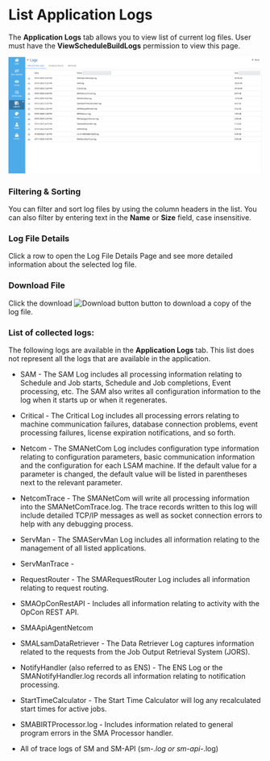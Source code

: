 # List Application Logs

The **Application Logs** tab allows you to view list of current log files. User must have the **ViewScheduleBuildLogs** permission to view this page.

![A screen showing list of log files](../../../../../Resources/Images/SM/Library/Logs/ApplicationLogs.png "List of Log Files")

### Filtering & Sorting

You can filter and sort log files by using the column headers in the list. You can also filter by entering text in the **Name** or **Size** field, case insensitive.

### Log File Details

Click a row to open the Log File Details Page and see more detailed information about the selected log file.

### Download File

Click the download ![Download button](../../../../../Resources/Images/SM/Library/Logs/Download-Button.png "Download") button to download a copy of the log file.

### List of collected logs:

The following logs are available in the **Application Logs** tab. This list does not represent all the logs that are available in the application.

- SAM - The SAM Log includes all processing information relating to Schedule and Job starts, Schedule and Job completions, Event processing, etc. The SAM also writes all configuration information to the log when it starts up or when it regenerates.

- Critical - The Critical Log includes all processing errors relating to machine communication failures, database connection problems, event processing failures, license expiration notifications, and so forth.

- Netcom - The SMANetCom Log includes configuration type information relating to configuration parameters, basic communication information and the configuration for each LSAM machine. If the default value for a parameter is changed, the default value will be listed in parentheses next to the relevant parameter.

- NetcomTrace - The SMANetCom will write all processing information into the SMANetComTrace.log. The trace records written to this log will include detailed TCP/IP messages as well as socket connection errors to help with any debugging process.

- ServMan - The SMAServMan Log includes all information relating to the management of all listed applications.

- ServManTrace -

- RequestRouter - The SMARequestRouter Log includes all information relating to request routing.

- SMAOpConRestAPI - Includes all information relating to activity with the OpCon REST API.

- SMAApiAgentNetcom

- SMALsamDataRetriever - The Data Retriever Log captures information related to the requests from the Job Output Retrieval System (JORS).

- NotifyHandler (also referred to as ENS) - The ENS Log or the SMANotifyHandler.log records all information relating to notification processing.

- StartTimeCalculator - The Start Time Calculator will log any recalculated start times for active jobs.

- SMABIRTProcessor.log - Includes information related to general program errors in the SMA Processor handler.

- All of trace logs of SM and SM-API (sm-_.log or sm-api-_.log)
